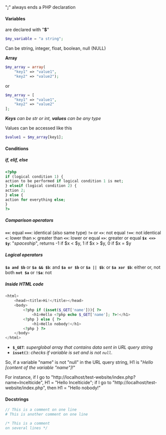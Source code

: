 "**;**" always ends a PHP declaration

#### Variables
are declared with "**$**"
```php
$my_variable = "a string";
```

Can be string, integer, float, boolean, null (NULL)

**Array**
```php
$my_array = array(
	"key1" => "value1", 
	"key2" => "value2");
```
or
```php
$my_array = [
	"key1" => "value1",
	"key2" => "value2"
];
```
***Keys** can be str or int, **values** can be any type*

Values can be accessed like this
```php
$value1 = $my_array[key1];
```

#### Conditions
##### if, elif, else
```php
<?php  
if (logical condition 1) {  
action to be performed if logical condition 1 is met;  
} elseif (logical condition 2) {  
action 2;  
} else {  
action for everything else;  
}  
?>
```

##### Comparison operators

**`==`**: equal
**`===`**: identical (also same type)
**`!=`** or **`<>`**: not equal
**`!==`**: not identical
**`<`**: lower than
**`>`**: greater than
**`<=`**: lower or equal
**`=>`**: greater or equal
**`$x <=> $y`**: "*spaceship*", returns -1 if $x < $y, 1 if $x > $y, 0 if $x = $y

##### Logical operators

**`$a and $b`** or **`$a && $b`**: and
**`$a or $b`** or **`$a || $b`**: or
**`$a xor $b`**: either or, not both
**`not $a`** or **`!$a`**: not

##### Inside HTML code
```php
<html>
    <head><title>Hi!</title></head>
    <body>
        <?php if (isset($_GET['name'])){ ?>
            <h1>Hello <?php echo $_GET['name']; ?>!</h1>
        <?php } else { ?>
            <h1>Hello nobody!</h1>
        <?php } ?>
    </body>
</html>
```
- **`$_GET`**: *superglobal array that contains data sent in URL query string*
- **`isset()`**: *checks if variable is set and is not `null`.*

So, if a variable "name" is not "null" in the URL query string, H1 is "*Hello \[content of the variable "name"]!*"

For instance, if I go to "http://localhost/test-website/index.php?name=Incelticide", H1 = "Hello Incelticide"; if I go to "http://localhost/test-website/index.php", then H1 = "Hello nobody!"

#### Docstrings
```php
// This is a comment on one line
# This is another comment on one line

/* This is a comment
on several lines */
```
